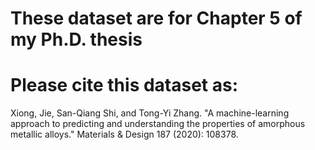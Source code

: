 # These dataset are for Chapter 5 of my Ph.D. thesis
# Please cite this dataset as:
Xiong, Jie, San-Qiang Shi, and Tong-Yi Zhang. "A machine-learning approach to predicting and understanding the properties of amorphous metallic alloys." Materials & Design 187 (2020): 108378.
